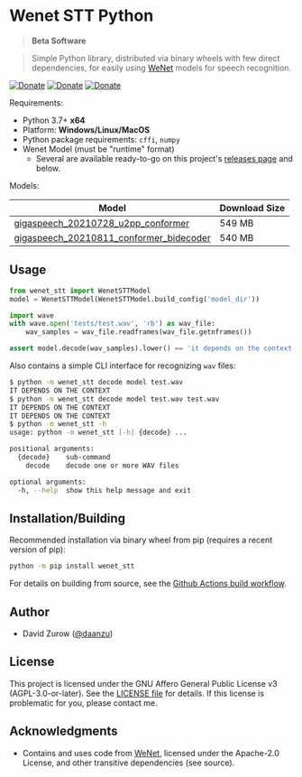 # Wenet STT Python

> **Beta Software**

> Simple Python library, distributed via binary wheels with few direct dependencies, for easily using [WeNet](https://github.com/wenet-e2e/wenet) models for speech recognition.

[![Donate](https://img.shields.io/badge/donate-GitHub-pink.svg)](https://github.com/sponsors/daanzu)
[![Donate](https://img.shields.io/badge/donate-Patreon-orange.svg)](https://www.patreon.com/daanzu)
[![Donate](https://img.shields.io/badge/donate-PayPal-green.svg)](https://paypal.me/daanzu)

Requirements:
* Python 3.7+ **x64**
* Platform: **Windows/Linux/MacOS**
* Python package requirements: `cffi`, `numpy`
* Wenet Model (must be "runtime" format)
    * Several are available ready-to-go on this project's [releases page](https://github.com/daanzu/wenet_stt_python/releases/tag/models) and below.

Models:

| Model | Download Size |
|--------|--------|
| [gigaspeech_20210728_u2pp_conformer](https://github.com/daanzu/wenet_stt_python/releases/download/models/gigaspeech_20210728_u2pp_conformer.zip) | 549 MB |
| [gigaspeech_20210811_conformer_bidecoder](https://github.com/daanzu/wenet_stt_python/releases/download/models/gigaspeech_20210811_conformer_bidecoder.zip) | 540 MB |

## Usage

```python
from wenet_stt import WenetSTTModel
model = WenetSTTModel(WenetSTTModel.build_config('model_dir'))

import wave
with wave.open('tests/test.wav', 'rb') as wav_file:
    wav_samples = wav_file.readframes(wav_file.getnframes())

assert model.decode(wav_samples).lower() == 'it depends on the context'
```

Also contains a simple CLI interface for recognizing `wav` files:

```bash
$ python -m wenet_stt decode model test.wav
IT DEPENDS ON THE CONTEXT
$ python -m wenet_stt decode model test.wav test.wav
IT DEPENDS ON THE CONTEXT
IT DEPENDS ON THE CONTEXT
$ python -m wenet_stt -h
usage: python -m wenet_stt [-h] {decode} ...

positional arguments:
  {decode}    sub-command
    decode    decode one or more WAV files

optional arguments:
  -h, --help  show this help message and exit
```

## Installation/Building

Recommended installation via binary wheel from pip (requires a recent version of pip):

```bash
python -m pip install wenet_stt
```

For details on building from source, see the [Github Actions build workflow](.github/workflows/build.yml).

## Author

* David Zurow ([@daanzu](https://github.com/daanzu))

## License

This project is licensed under the GNU Affero General Public License v3 (AGPL-3.0-or-later). See the [LICENSE file](LICENSE) for details. If this license is problematic for you, please contact me.

## Acknowledgments

* Contains and uses code from [WeNet](https://github.com/wenet-e2e/wenet), licensed under the Apache-2.0 License, and other transitive dependencies (see source).
